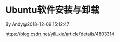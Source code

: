 
# Ubuntu软件安装与卸载 #



By Andy@2018-12-09 15:12:47

https://blog.csdn.net/yili_xie/article/details/4803314
